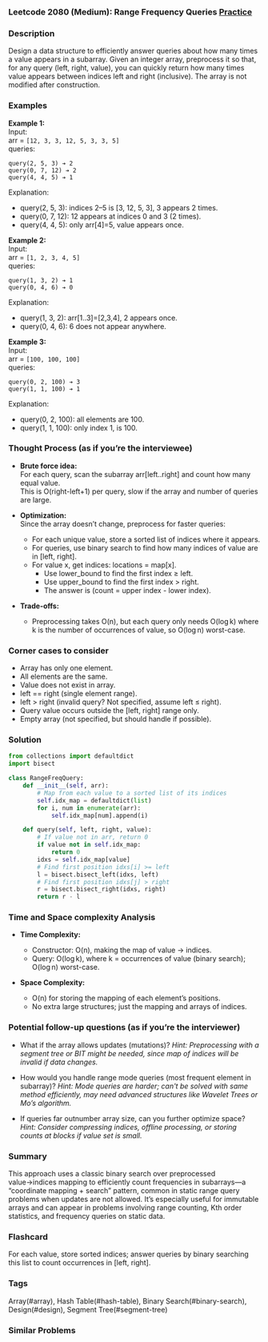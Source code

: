 ### Leetcode 2080 (Medium): Range Frequency Queries [Practice](https://leetcode.com/problems/range-frequency-queries)

### Description  
Design a data structure to efficiently answer queries about how many times a value appears in a subarray. Given an integer array, preprocess it so that, for any query (left, right, value), you can quickly return how many times value appears between indices left and right (inclusive). The array is not modified after construction.

### Examples  

**Example 1:**  
Input:  
arr = `[12, 3, 3, 12, 5, 3, 3, 5]`  
queries:  
```
query(2, 5, 3) ➔ 2
query(0, 7, 12) ➔ 2
query(4, 4, 5) ➔ 1
```
Explanation:  
- query(2, 5, 3): indices 2–5 is [3, 12, 5, 3], 3 appears 2 times.
- query(0, 7, 12): 12 appears at indices 0 and 3 (2 times).
- query(4, 4, 5): only arr[4]=5, value appears once.

**Example 2:**  
Input:  
arr = `[1, 2, 3, 4, 5]`  
queries:  
```
query(1, 3, 2) ➔ 1
query(0, 4, 6) ➔ 0
```
Explanation:  
- query(1, 3, 2): arr[1..3]=[2,3,4], 2 appears once.
- query(0, 4, 6): 6 does not appear anywhere.

**Example 3:**  
Input:  
arr = `[100, 100, 100]`  
queries:  
```
query(0, 2, 100) ➔ 3
query(1, 1, 100) ➔ 1
```
Explanation:  
- query(0, 2, 100): all elements are 100.
- query(1, 1, 100): only index 1, is 100.

### Thought Process (as if you’re the interviewee)  

- **Brute force idea:**  
  For each query, scan the subarray arr[left..right] and count how many equal value.  
  This is O(right-left+1) per query, slow if the array and number of queries are large.

- **Optimization:**  
  Since the array doesn’t change, preprocess for faster queries:
  - For each unique value, store a sorted list of indices where it appears.
  - For queries, use binary search to find how many indices of value are in [left, right].
  - For value x, get indices: locations = map[x].
    - Use lower_bound to find the first index ≥ left.
    - Use upper_bound to find the first index > right.
    - The answer is (count = upper index - lower index).

- **Trade-offs:**  
  - Preprocessing takes O(n), but each query only needs O(log k) where k is the number of occurrences of value, so O(log n) worst-case.

### Corner cases to consider  
- Array has only one element.
- All elements are the same.
- Value does not exist in array.
- left == right (single element range).
- left > right (invalid query? Not specified, assume left ≤ right).
- Query value occurs outside the [left, right] range only.
- Empty array (not specified, but should handle if possible).

### Solution

```python
from collections import defaultdict
import bisect

class RangeFreqQuery:
    def __init__(self, arr):
        # Map from each value to a sorted list of its indices
        self.idx_map = defaultdict(list)
        for i, num in enumerate(arr):
            self.idx_map[num].append(i)

    def query(self, left, right, value):
        # If value not in arr, return 0
        if value not in self.idx_map:
            return 0
        idxs = self.idx_map[value]
        # Find first position idxs[i] >= left
        l = bisect.bisect_left(idxs, left)
        # Find first position idxs[j] > right
        r = bisect.bisect_right(idxs, right)
        return r - l
```

### Time and Space complexity Analysis  

- **Time Complexity:**
  - Constructor: O(n), making the map of value → indices.
  - Query: O(log k), where k = occurrences of value (binary search); O(log n) worst-case.

- **Space Complexity:**
  - O(n) for storing the mapping of each element’s positions.
  - No extra large structures; just the mapping and arrays of indices.

### Potential follow-up questions (as if you’re the interviewer)  

- What if the array allows updates (mutations)?
  *Hint: Preprocessing with a segment tree or BIT might be needed, since map of indices will be invalid if data changes.*

- How would you handle range mode queries (most frequent element in subarray)?
  *Hint: Mode queries are harder; can't be solved with same method efficiently, may need advanced structures like Wavelet Trees or Mo’s algorithm.*

- If queries far outnumber array size, can you further optimize space?
  *Hint: Consider compressing indices, offline processing, or storing counts at blocks if value set is small.*

### Summary
This approach uses a classic binary search over preprocessed value→indices mapping to efficiently count frequencies in subarrays—a “coordinate mapping + search” pattern, common in static range query problems when updates are not allowed. It’s especially useful for immutable arrays and can appear in problems involving range counting, Kth order statistics, and frequency queries on static data.


### Flashcard
For each value, store sorted indices; answer queries by binary searching this list to count occurrences in [left, right].

### Tags
Array(#array), Hash Table(#hash-table), Binary Search(#binary-search), Design(#design), Segment Tree(#segment-tree)

### Similar Problems
